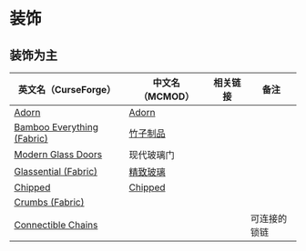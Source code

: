 # 装饰

## 装饰为主

| 英文名（CurseForge）                                                                                | 中文名（MCMOD）                                  | 相关链接 | 备注         |
| --------------------------------------------------------------------------------------------------- | ------------------------------------------------ | -------- | ------------ |
| [Adorn](https://www.curseforge.com/minecraft/mc-mods/adorn)                                         | [Adorn](https://www.mcmod.cn/class/1848.html)    |
| [Bamboo Everything (Fabric)](https://www.curseforge.com/minecraft/mc-mods/bamboo-everything-fabric) | [竹子制品](https://www.mcmod.cn/class/1819.html) |          |              |
| [Modern Glass Doors](https://www.curseforge.com/minecraft/mc-mods/modern-glass-doors)               | 现代玻璃门                                       |          |              |
| [Glassential (Fabric)](https://www.curseforge.com/minecraft/mc-mods/glassential-fabric)             | [精致玻璃](https://www.mcmod.cn/class/1769.html) |          |              |
| [Chipped](https://www.curseforge.com/minecraft/mc-mods/chipped)                                     | [Chipped](https://www.mcmod.cn/class/4726.html)  |          |              |
| [Crumbs (Fabric)](https://www.curseforge.com/minecraft/mc-mods/crumbs-fabric)                       |                                                  |          |              |
| [Connectible Chains](https://www.curseforge.com/minecraft/mc-mods/connectible-chains)               |                                                  |          | 可连接的锁链 |
